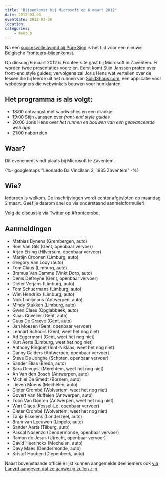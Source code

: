 ```yaml
---
title: 'Bijeenkomst bij Microsoft op 6 maart 2012'
date: 2012-03-06
eventdate: 2012-03-06
location:
categories:
    - meetup
---
```


Na een [succesvolle avond bij Pure Sign](/bijeenkomsten/2012/pure-sign) is het tijd voor een nieuwe Belgische Fronteers-bijeenkomst.

Op dinsdag 6 maart 2012 is Fronteers te gast bij Microsoft in Zaventem. Er worden twee presentaties voorzien. Eerst komt Stijn Janssen praten over front-end style guides; vervolgens zal Joris Hens wat vertellen over de lessen die hij leerde uit het runnen van [SolidShops.com](http://solidshops.com/), een applicatie voor webdesigners die webwinkels bouwen voor hun klanten.

## Het programma is als volgt:

-   18:00 ontvangst met sandwiches en een drankje
-   19:00 Stijn Janssen over _front-end style guides_
-   20:00 Joris Hens over _het runnen en bouwen van een geavanceerde web app_
-   21:00 naborrelen

## Waar?

Dit evenement vindt plaats bij Microsoft te Zaventem.

{%- googlemaps "Leonardo Da Vincilaan 3, 1935 Zaventem" -%}

## Wie?

Iedereen is welkom. De inschrijvingen wordt echter afgesloten op maandag 2 maart. Geef je daarom snel op via onderstaand aanmeldformulier!

Volg de discussie via Twitter op [#fronteersbe](https://twitter.com/search?q=%23fronteersbe).

## Aanmeldingen

-   Mathias Bynens (Grembergen, auto)
-   Roel Van Gils (Gent, openbaar vervoer)
-   Arjan Eising (Hilversum, openbaar vervoer)
-   Martijn Croonen (Limburg, auto)
-   Gregory Van Looy (auto)
-   Tom Claus (Limburg, auto)
-   Bramus Van Damme (Vinkt Dorp, auto)
-   Denis Defreyne (Gent, openbaar vervoer)
-   Dieter Verjans (Limburg, auto)
-   Tom Schuermans (Limburg, auto)
-   Wim Hendrikx (Limburg, auto)
-   Nick Looijmans (Antwerpen, auto)
-   Mindy Stukken (Limburg, auto)
-   Gwen Claes (Opglabbeek, auto)
-   Klaas Cuvelier (Gent, auto)
-   Guus De Graeve (Gent, auto)
-   Jan Moesen (Gent, openbaar vervoer)
-   Lennart Schoors (Gent, weet het nog niet)
-   Ad Eggermont (Gent, weet het nog niet)
-   Kurt Aerts (Limburg, weet het nog niet)
-   Anthony Ringoet (Sint-Niklaas, weet het nog niet)
-   Danny Calders (Antwerpen, openbaar vervoer)
-   Steve De Jonghe (Schoten, openbaar vervoer)
-   Sander Elias (Breda, auto)
-   Sara Devuyst (Merchtem, weet het nog niet)
-   An Van den Bosch (Antwerpen, auto)
-   Michiel De Smedt (Bornem, auto)
-   Lieven Moens (Mechelen, auto)
-   Dieter Crombé (Wolvertem, weet het nog niet)
-   Govert Van Nuffelen (Antwerpen, auto)
-   Toon Van Dooren (Antwerpen, weet het nog niet)
-   Wart Claes (Kessel-Lo, openbaar vervoer)
-   Dieter Crombé (Wolvertem, weet het nog niet)
-   Tanja Esselens (Londerzeel, auto)
-   Bram van Leeuwen (Lippelo, auto)
-   Sander Aarts (Tilburg, auto)
-   Pascal Nosenzo (Dendermonde, openbaar vervoer)
-   Ramon de Jesus (Utrecht, openbaar vervoer)
-   David Heerinckx (Mechelen, auto)
-   Davy Maes (Dendermonde, auto)
-   Kristof Houben (Diepenbeek, auto)

Naast bovenstaande officiële lijst kunnen aangemelde deelnemers ook [via Lanyrd aangeven dat ze aanwezig zullen zijn](http://lanyrd.com/2012/fronteersbe-microsoft/).
